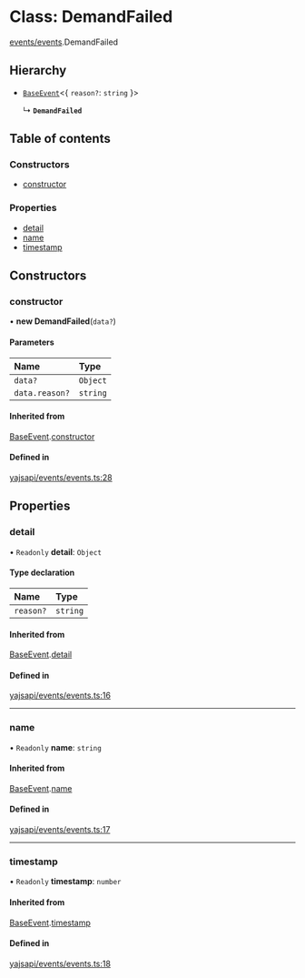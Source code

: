 # Class: DemandFailed

[events/events](../modules/events_events).DemandFailed

## Hierarchy

- [`BaseEvent`](events_events.BaseEvent)<{ `reason?`: `string`  }\>

  ↳ **`DemandFailed`**

## Table of contents

### Constructors

- [constructor](events_events.DemandFailed#constructor)

### Properties

- [detail](events_events.DemandFailed#detail)
- [name](events_events.DemandFailed#name)
- [timestamp](events_events.DemandFailed#timestamp)

## Constructors

### constructor

• **new DemandFailed**(`data?`)

#### Parameters

| Name | Type |
| :------ | :------ |
| `data?` | `Object` |
| `data.reason?` | `string` |

#### Inherited from

[BaseEvent](events_events.BaseEvent).[constructor](events_events.BaseEvent#constructor)

#### Defined in

[yajsapi/events/events.ts:28](https://github.com/golemfactory/yajsapi/blob/2663a15/yajsapi/events/events.ts#L28)

## Properties

### detail

• `Readonly` **detail**: `Object`

#### Type declaration

| Name | Type |
| :------ | :------ |
| `reason?` | `string` |

#### Inherited from

[BaseEvent](events_events.BaseEvent).[detail](events_events.BaseEvent#detail)

#### Defined in

[yajsapi/events/events.ts:16](https://github.com/golemfactory/yajsapi/blob/2663a15/yajsapi/events/events.ts#L16)

___

### name

• `Readonly` **name**: `string`

#### Inherited from

[BaseEvent](events_events.BaseEvent).[name](events_events.BaseEvent#name)

#### Defined in

[yajsapi/events/events.ts:17](https://github.com/golemfactory/yajsapi/blob/2663a15/yajsapi/events/events.ts#L17)

___

### timestamp

• `Readonly` **timestamp**: `number`

#### Inherited from

[BaseEvent](events_events.BaseEvent).[timestamp](events_events.BaseEvent#timestamp)

#### Defined in

[yajsapi/events/events.ts:18](https://github.com/golemfactory/yajsapi/blob/2663a15/yajsapi/events/events.ts#L18)
